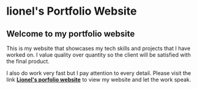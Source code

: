 # lionel's Portfolio Website

## Welcome to my portfolio website
This is my website that showcases my tech skills and projects that I have worked on. 
I value quality over quantity so the client will be satisfied with the final product.

I also do work very fast but I pay attention to every detail. 
Please visit the link [**Lionel's porfolio website**]() to view my website and let the work speak.
